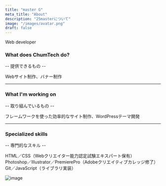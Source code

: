 ```yaml
---
title: "master G"
meta_title: "About"
description: "25masterについて"
image: "/images/avatar.png"
draft: false
---
```


Web developer

### What does ChumTech do?
-- 提供できるもの --

Webサイト制作、バナー制作

---

### What I'm working on

-- 取り組んでいるもの --

フレームワークを使った効率的なサイト制作、WordPressテーマ開発

---

### Specialized skills
-- 専門的なスキル --

HTML／CSS（Webクリエイター能力認定試験エキスパート保有）  
Photoshop／Illustrator／PremierePro（Adobeクリエイティブカレッジ修了）  
Git／JavaScript（ライブラリ実装）

 ![image](/images/skills.png)
